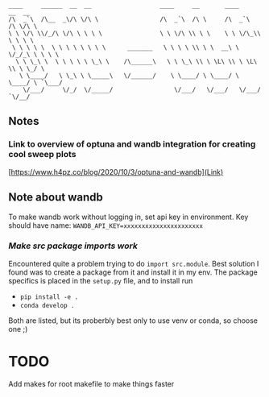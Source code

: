 ```
____     ______  __  __                   ____     __       ____     __  __    
/\  _`\  /\__  _\/\ \/\ \                 /\  _`\  /\ \     /\  _`\  /\ \/\ \   
\ \ \/\ \\/_/\ \/\ \ \ \ \                \ \ \/\ \\ \ \    \ \ \/\_\\ \ \ \ \  
 \ \ \ \ \  \ \ \ \ \ \ \ \      _______   \ \ \ \ \\ \ \  __\ \ \/_/_\ \ \ \ \ 
  \ \ \_\ \  \ \ \ \ \ \_\ \    /\______\   \ \ \_\ \\ \ \L\ \\ \ \L\ \\ \ \_/ \
   \ \____/   \ \_\ \ \_____\   \/______/    \ \____/ \ \____/ \ \____/ \ `\___/
    \/___/     \/_/  \/_____/                 \/___/   \/___/   \/___/   `\/__/ 
```

## Notes
### **Link to overview of optuna and wandb integration for creating cool sweep plots**
[https://www.h4pz.co/blog/2020/10/3/optuna-and-wandb](Link)

## **Note about wandb**
To make wandb work without logging in, set api key in environment.
Key should have name:
`WANDB_API_KEY=xxxxxxxxxxxxxxxxxxxxxx`

### *Make src package imports work*
Encountered quite a problem trying to do `import src.module`.
Best solution I found was to create a package from it and install it in my env.
The package specifics is placed in the `setup.py` file, and to install run

- `pip install -e .`
- `conda develop .`

Both are listed, but its proberbly best only to use venv or conda, so choose one ;)

# TODO
Add makes for root makefile to make things faster
